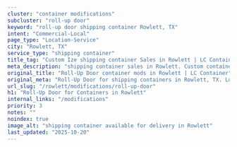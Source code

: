 ```yaml
---
cluster: "container modifications"
subcluster: "roll-up door"
keyword: "roll-up door shipping container Rowlett, TX"
intent: "Commercial-Local"
page_type: "Location-Service"
city: "Rowlett, TX"
service_type: "shipping container"
title_tag: "Custom Ize shipping container Sales in Rowlett | LC Container"
meta_description: "shipping container sales in Rowlett. Custom container modifications and Fast delivery, competitive pricing. Serving modifications area. Quote ID: 6M1. Call (214) 524-4168 for your free quote today."
original_title: "Roll-Up Door container mods in Rowlett | LC Container"
original_meta: "Roll-Up Door for shipping containers in Rowlett, TX. Local fabrication & pro install. LC Container — Since 2003. Get a quote."
url_slug: "/rowlett/modifications/roll-up-door"
h1: "Roll-Up Door for Containers in Rowlett"
internal_links: "/modifications"
priority: 3
notes: ""
noindex: true
image_alt: "shipping container available for delivery in Rowlett"
last_updated: "2025-10-20"
---
```


<!-- TODO: Add unique city/inventory copy, images, and internal links here. -->
